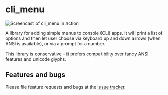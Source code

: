# cli_menu

![Screencast of cli_menu in action](https://raw.githubusercontent.com/filiph/cli_menu/master/example/mac_screencast.gif)

A library for adding simple menus to console (CLI) apps. It will print
a list of options and then let user choose via keyboard up and down arrows
(when ANSI is available), or via a prompt for a number.

This library is conservative – it prefers compatibility over fancy
ANSI features and unicode glyphs.

## Features and bugs

Please file feature requests and bugs at the [issue tracker][tracker].

[tracker]: https://github.com/filiph/cli_menu/issues
